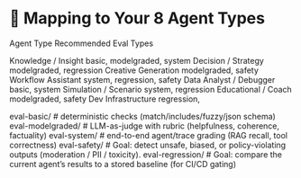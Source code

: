 # 🧠 Mapping to Your 8 Agent Types

Agent Type	            Recommended Eval Types

Knowledge / Insight	    basic, modelgraded, system
Decision / Strategy	    modelgraded, regression
Creative Generation	    modelgraded, safety
Workflow Assistant	    system, regression, safety
Data Analyst / Debugger	basic, system
Simulation / Scenario	system, regression
Educational / Coach	    modelgraded, safety
Dev Infrastructure	    regression, 

  eval-basic/          # deterministic checks (match/includes/fuzzy/json schema)
  eval-modelgraded/    # LLM-as-judge with rubric (helpfulness, coherence, factuality)
  eval-system/         # end-to-end agent/trace grading (RAG recall, tool correctness)
  eval-safety/         # Goal: detect unsafe, biased, or policy-violating outputs (moderation / PII / toxicity).
  eval-regression/     # Goal: compare the current agent’s results to a stored baseline (for CI/CD gating)